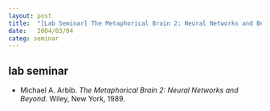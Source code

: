 ```yaml
---
layout: post
title:  "[Lab Seminar] The Metaphorical Brain 2: Neural Networks and Beyond"
date:   2004/03/04
categ: seminar
---
```



 
 



<h2>lab seminar</h2>
<!-- BEGIN BIBLIOGRAPHY references -->
<!--
    DO NOT MODIFY THIS BIBLIOGRAPHY BY HAND!  IT IS MAINTAINED AUTOMATICALLY!
    YOUR CHANGES WILL BE LOST THE NEXT TIME IT IS UPDATED!
--> 
<!-- Generated by: /home/yschoe/nn/tex/bib2html/bib2html -d references bib2html.aux bib2html.tmp -->
<UL>

<!-- Authors: Michael A Arbib -->
<LI><A NAME="arbib:metaphorical">Michael</A>&nbsp;A. Arbib.
<CITE>The Metaphorical Brain 2: Neural Networks and Beyond</CITE>.
Wiley, New York, 1989.

</LI></UL>

<!-- END BIBLIOGRAPHY references -->


 

